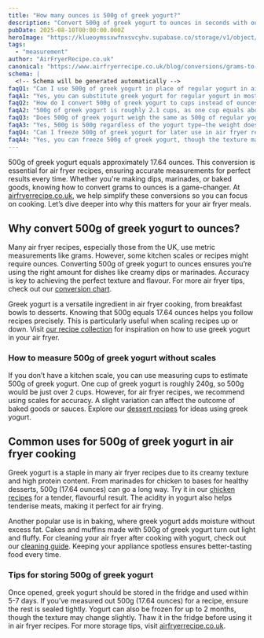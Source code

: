 ```yaml
---
title: "How many ounces is 500g of greek yogurt?"
description: "Convert 500g of greek yogurt to ounces in seconds with our easy guide. Perfect for air fryer recipes and meal prep!"
pubDate: 2025-08-10T00:00:00.000Z
heroImage: "https://klueoymssxwfnxsvcyhv.supabase.co/storage/v1/object/public/Shmucket/500g-greek-yogurt-to-ounces.webp"
tags:
  - "measurement"
author: "AirFryerRecipe.co.uk"
canonical: "https://www.airfryerrecipe.co.uk/blog/conversions/grams-to-ounces/500g-greek-yogurt-to-ounces"
schema: |
  <!-- Schema will be generated automatically -->
faqQ1: "Can I use 500g of greek yogurt in place of regular yogurt in air fryer recipes?"
faqA1: "Yes, you can substitute greek yogurt for regular yogurt in most air fryer recipes. Greek yogurt is thicker and higher in protein, so it may alter the texture slightly. For best results, use the same weight (500g or 17.64 ounces) and adjust liquids if needed."
faqQ2: "How do I convert 500g of greek yogurt to cups instead of ounces?"
faqA2: "500g of greek yogurt is roughly 2.1 cups, as one cup equals about 240g. However, measuring by weight (grams or ounces) is more accurate for air fryer recipes. If using cups, spoon the yogurt in gently to avoid compacting it."
faqQ3: "Does 500g of greek yogurt weigh the same as 500g of regular yogurt?"
faqA3: "Yes, 500g is 500g regardless of the yogurt type—the weight doesn’t change. However, greek yogurt is denser, so it will take up less volume than regular yogurt. Always measure by weight for precision in air fryer cooking."
faqQ4: "Can I freeze 500g of greek yogurt for later use in air fryer recipes?"
faqA4: "Yes, you can freeze 500g of greek yogurt, though the texture may become grainy after thawing. It’s best used in cooked dishes like sauces or baked goods rather than fresh applications. Thaw in the fridge overnight before using."
---
```

<p>500g of greek yogurt equals approximately 17.64 ounces. This conversion is essential for air fryer recipes, ensuring accurate measurements for perfect results every time. Whether you're making dips, marinades, or baked goods, knowing how to convert grams to ounces is a game-changer. At <a href=https://www.airfryerrecipe.co.uk>airfryerrecipe.co.uk</a>, we help simplify these conversions so you can focus on cooking. Let’s dive deeper into why this matters for your air fryer meals.</p>  

<h2>Why convert 500g of greek yogurt to ounces?</h2>  
<p>Many air fryer recipes, especially those from the UK, use metric measurements like grams. However, some kitchen scales or recipes might require ounces. Converting 500g of greek yogurt to ounces ensures you’re using the right amount for dishes like creamy dips or marinades. Accuracy is key to achieving the perfect texture and flavour. For more air fryer tips, check out our <a href=https://www.airfryerrecipe.co.uk/air-fryer-conversion-chart>conversion chart</a>.</p>  

<p>Greek yogurt is a versatile ingredient in air fryer cooking, from breakfast bowls to desserts. Knowing that 500g equals 17.64 ounces helps you follow recipes precisely. This is particularly useful when scaling recipes up or down. Visit <a href=https://www.airfryerrecipe.co.uk/recipes>our recipe collection</a> for inspiration on how to use greek yogurt in your air fryer.</p>  

<h3>How to measure 500g of greek yogurt without scales</h3>  
<p>If you don’t have a kitchen scale, you can use measuring cups to estimate 500g of greek yogurt. One cup of greek yogurt is roughly 240g, so 500g would be just over 2 cups. However, for air fryer recipes, we recommend using scales for accuracy. A slight variation can affect the outcome of baked goods or sauces. Explore our <a href=https://www.airfryerrecipe.co.uk/recipe-category/dessert>dessert recipes</a> for ideas using greek yogurt.</p>  

<h2>Common uses for 500g of greek yogurt in air fryer cooking</h2>  
<p>Greek yogurt is a staple in many air fryer recipes due to its creamy texture and high protein content. From marinades for chicken to bases for healthy desserts, 500g (17.64 ounces) can go a long way. Try it in our <a href=https://www.airfryerrecipe.co.uk/recipe-category/chicken>chicken recipes</a> for a tender, flavourful result. The acidity in yogurt also helps tenderise meats, making it perfect for air frying.</p>  

<p>Another popular use is in baking, where greek yogurt adds moisture without excess fat. Cakes and muffins made with 500g of greek yogurt turn out light and fluffy. For cleaning your air fryer after cooking with yogurt, check out our <a href=https://www.airfryerrecipe.co.uk/air-fryer-cleaner>cleaning guide</a>. Keeping your appliance spotless ensures better-tasting food every time.</p>  

<h3>Tips for storing 500g of greek yogurt</h3>  
<p>Once opened, greek yogurt should be stored in the fridge and used within 5-7 days. If you’ve measured out 500g (17.64 ounces) for a recipe, ensure the rest is sealed tightly. Yogurt can also be frozen for up to 2 months, though the texture may change slightly. Thaw it in the fridge before using it in air fryer recipes. For more storage tips, visit <a href=https://www.airfryerrecipe.co.uk>airfryerrecipe.co.uk</a>.</p>
